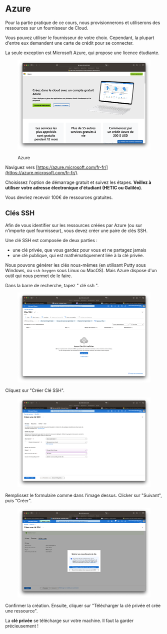 # Azure

Pour la partie pratique de ce cours, nous provisionnerons et utiliserons des ressources sur un fournisseur de Cloud.

Vous pouvez utiliser le fournisseur de votre choix. Cependant, la plupart d'entre eux demandent une carte de crédit pour se connecter.

La seule exception est Microsoft Azure, qui propose une licence étudiante. 

<figure><img src="../graphics/azure01.png" alt=""><figcaption><p>Azure</p></figcaption></figure>

Naviguez vers [https://azure.microsoft.com/fr-fr/](https://azure.microsoft.com/fr-fr/).

Choisissez l'option de démarrage gratuit et suivez les étapes. **Veillez à utiliser votre adresse électronique d'étudiant (HETIC ou Galiléo)**.

Vous devriez recevoir 100€ de ressources gratuites.

## Clés SSH

Afin de vous identifier sur les ressources créées par Azure (ou sur n'importe quel fournisseur), vous devez créer une paire de clés SSH.

Une clé SSH est composée de deux parties : 
- une clé privée, que vous gardez pour vous et ne partagez jamais
- une clé publique, qui est mathématiquement liée à la clé privée.

Nous pouvons générer les clés nous-mêmes (en utilisant Putty sous Windows, ou `ssh-keygen` sous Linux ou MacOS). Mais Azure dispose d'un outil qui nous permet de le faire.

Dans la barre de recherche, tapez " clé ssh ".

<figure><img src="../graphics/ssh-key-01.png" alt=""></figure>

Cliquez sur "Créer Clé SSH".

<figure><img src="../graphics/ssh-key-02.png" alt=""></figure>


Remplissez le formulaire comme dans l'image dessus. Clicker sur "Suivant", puis "Créer".

<figure><img src="../graphics/ssh-key-03.png" alt=""></figure>

Confirmer la création. Ensuite, cliquer sur "Télécharger la clé privée et crée une ressource".

La **clé privée** se télécharge sur votre machine. Il faut la garder précieusement !

